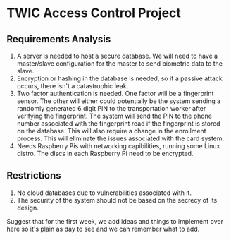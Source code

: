 # TWIC Access Control Project

## Requirements Analysis
1) A server is needed to host a secure database. We will need to have a master/slave configuration for the master to send biometric data to the slave.
2) Encryption or hashing in the database is needed, so if a passive attack occurs, there isn't a catastrophic leak.
3) Two factor authentication is needed. One factor will be a fingerprint sensor. The other will either could potentially be the system sending a randomly generated 6 digit PIN to the transportation worker after verifying the fingerprint. The system will send the PIN to the phone number associated with the fingerprint read if the fingerprint is stored on the database. This will also require a change in the enrollment process. This will eliminate the issues associated with the card system.
4) Needs Raspberry Pis with networking capibilities, running some Linux distro. The discs in each Raspberry Pi need to be encrypted.

## Restrictions
1) No cloud databases due to vulnerabilities associated with it.
2) The security of the system should not be based on the secrecy of its design.

Suggest that for the first week, we add ideas and things to implement over here so it's plain as day to see and we can remember what to add.